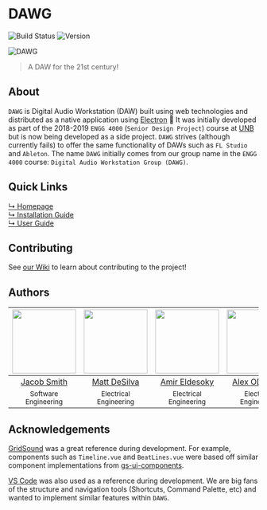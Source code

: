 # DAWG
![Build Status](https://img.shields.io/github/workflow/status/dawg/dawg/Release?style=for-the-badge&logo=GitHub)
![Version](https://img.shields.io/github/package-json/v/dawg/dawg?style=for-the-badge)

![DAWG](https://i.ibb.co/qRRVRwh/image.png)
> A DAW for the 21st century! 

## About
`DAWG` is Digital Audio Workstation (DAW) built using web technologies and distributed as a native application using [Electron](https://www.electronjs.org/) 🎹 It was initially developed as part of the 2018-2019 `ENGG 4000` (`Senior Design Project`) course at [UNB](http://unb.ca/) but is now being developed as a side project. `DAWG` strives (although currently fails) to offer the same functionality of DAWs such as `FL Studio` and `Ableton`. The name `DAWG` initially comes from our group name in the `ENGG 4000` course: `Digital Audio Workstation Group (DAWG)`.

## Quick Links
[↳ Homepage](https://dawg.dev)  
[↳ Installation Guide](https://dawg.dev/guide/installation.html)  
[↳ User Guide](https://dawg.dev/guide/user_guide.html)  

## Contributing
See [our Wiki](https://github.com/dawg/dawg/wiki) to learn about contributing to the project!

## Authors
|[<img src="https://avatars1.githubusercontent.com/u/18077531?s=460&v=4" width="128">](https://github.com/jsmith) |[<img src="https://avatars1.githubusercontent.com/u/36887395?s=400&v=4" width="128">](https://github.com/desilvamatt) | [<img src="https://avatars3.githubusercontent.com/u/27429447?s=460&v=4" width="128">](https://github.com/aeldesoky) | [<img src="https://avatars0.githubusercontent.com/u/30574445?s=400&v=4" width="128">](https://github.com/alexodonn)
|:---:|:---:|:---:|:---:|
| [Jacob Smith](https://github.com/jsmith) | [Matt DeSilva](https://github.com/desilvamatt) |[Amir Eldesoky](https://github.com/aeldesoky) | [Alex ODonnell](https://github.com/alexodonn)
|<sup>Software Engineering</sup>|<sup>Electrical Engineering</sup>|<sup>Electrical Engineering</sup>|<sup>Electrical Engineering</sup>

## Acknowledgements
[GridSound](https://gridsound.com) was a great reference during development. For example, components such as `Timeline.vue` and `BeatLines.vue` were based off similar component implementations from [gs-ui-components](https://github.com/gridsound/gs-ui-components).

[VS Code](https://code.visualstudio.com/) was also used as a reference during development. We are big fans of the structure and navigation tools (Shortcuts, Command Palette, etc) and wanted to implement similar features within `DAWG`.
